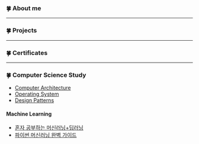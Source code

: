 ### 🍀 About me

---

### 🍀 Projects

---

### 🍀 Certificates

---

### 🍀 Computer Science Study

- [Computer Architecture](https://github.com/honopyh/computer-architecture)
- [Operating System](https://github.com/honopyh/operating-system)
- [Design Patterns](https://github.com/honopyh/design-patterns)

#### Machine Learning

- [혼자 공부하는 머신러닝+딥러닝](https://github.com/honopyh/hg-mldl)
- [파이썬 머신러닝 완벽 가이드](https://github.com/honopyh/pymlrev2)

<!--
**honopyh/honopyh** is a ✨ _special_ ✨ repository because its `README.md` (this file) appears on your GitHub profile.

Here are some ideas to get you started:

- 🔭 I’m currently working on ...
- 🌱 I’m currently learning ...
- 👯 I’m looking to collaborate on ...
- 🤔 I’m looking for help with ...
- 💬 Ask me about ...
- 📫 How to reach me: ...
- 😄 Pronouns: ...
- ⚡ Fun fact: ...
-->
